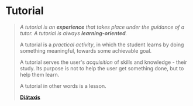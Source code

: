 # Tutorial

> _A tutorial is an **experience** that takes place under the guidance of a tutor. A tutorial is always **learning-oriented**._
>
> A tutorial is a _practical activity_, in which the student learns by doing something meaningful, towards some achievable goal.
>
> A tutorial serves the user's _acquisition_ of skills and knowledge - their study. Its purpose is not to help the user get something done, but to help them learn.
>
> A tutorial in other words is a lesson.
>
> [**Diátaxis**](https://diataxis.fr/tutorials/)
